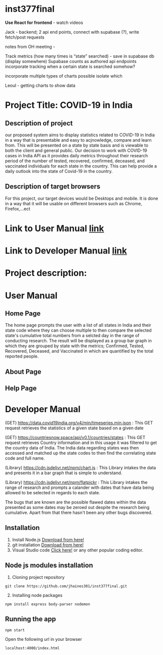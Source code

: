 # inst377final

**Use React for frontend** - watch videos

Jack - backend; 2 api end points, connect with supabase (?), write fetch/post requests

notes from OH meeting - 

Track metrics (how many times is “state” searched) - save in supabase db (display somewhere)
Supabase counts as authored api endpoints
incorporate tracking when a certain state is searched somehow?

incorporate multiple types of charts possible 
isolate which


Leoul - getting charts to show data

# Project Title: COVID-19 in India

## Description of project

our proposed system aims to display statistics related to COVID-19 in India in a way that is presentable and easy to acjnowledge, compare and learn from. This will be presented on a state by state basis and is viewable to both the client and general public. Our decision to work with COVID-19 cases in India API as it provides daily metrics throughout their research period of the number of tested, recovered, confirmed, deceased, and vaccinated individuals for each state in the country. This can help provide a daily outlook into the state of Covid-19 in the country.

## Description of target browsers

For this project, our target devices would be Desktops and mobile. It is done in a way that it will be usable on different browsers such as Chrome, Firefox,...ect

# Link to User Manual [link](https://github.com/jhaines301/inst377final/blob/main/README.md#user-manual)
# Link to Developer Manual [link](https://github.com/jhaines301/inst377final/blob/main/README.md#developer-manual)

# Project description:



# User Manual
## Home Page
The home page prompts the user with a list of all states in India and their state code where they can choose multiple to then compare the selected state's cumulative total numbers from a selcted day in the range of conducting research. The result will be displayed as a group bar graph in which they are grouped by state with the metrics; Confirmed, Tested, Recovered, Deceased, and Vaccinated in which are quantified by the total reported people. 
## About Page

## Help Page


# Developer Manual

(GET)
https://data.covid19india.org/v4/min/timeseries.min.json
: This GET request retrieves the statistics of a given state based on a given date


(GET)
https://countriesnow.space/api/v0.1/countries/states
: This GET request retrieves Country information and in this usage it was filtered to get the country data of India. The India data regarding states was then accessed and matched up the state codes to then find the correlating state code and full name.

(Library)
https://cdn.jsdelivr.net/npm/chart.js
: This Library intakes the data and presents it in a bar graph that is simple to understand.

(Library)
https://cdn.jsdelivr.net/npm/flatpickr
: This Library intakes the range of research and prompts a calander with dates that have data being allowed to be selected in regards to each state.


The bugs that are known are the possible flawed dates within the data presented as some dates may be zeroed out despite the research being cumulative. Apart from that there hasn't been any other bugs discovered.

## Installation

1. Install Node.js [Download from here!](https://nodejs.org/en/download)
2. git installation [Download from here!](https://git-scm.com/downloads)
3. Visual Studio code [Click here!](https://code.visualstudio.com/Download) or any other popular coding editor.

## Node js modules installation
1. Cloning project repository
```
git clone https://github.com/jhaines301/inst377final.git
```
2. Installing node packages
```
npm install express body-parser nodemon
```
## Running the app
```
npm start
```
Open the following url in your browser
```
localhost:4000/index.html
```


